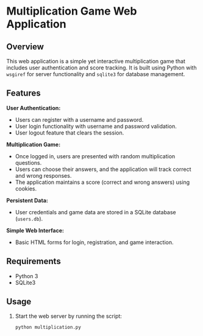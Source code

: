 # Multiplication Game Web Application

## Overview
This web application is a simple yet interactive multiplication game that includes user authentication and score tracking. It is built using Python with `wsgiref` for server functionality and `sqlite3` for database management.

## Features

**User Authentication:**
- Users can register with a username and password.
- User login functionality with username and password validation.
- User logout feature that clears the session.

**Multiplication Game:**
- Once logged in, users are presented with random multiplication questions.
- Users can choose their answers, and the application will track correct and wrong responses.
- The application maintains a score (correct and wrong answers) using cookies.

**Persistent Data:**
- User credentials and game data are stored in a SQLite database (`users.db`).

**Simple Web Interface:**
- Basic HTML forms for login, registration, and game interaction.

## Requirements

- Python 3
- SQLite3

## Usage

1. Start the web server by running the script:
   ```bash
   python multiplication.py
